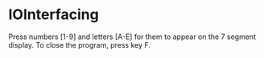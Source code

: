 # IOInterfacing

Press numbers [1-9] and letters [A-E] for them to appear on the 7 segment display.
To close the program, press key F.
